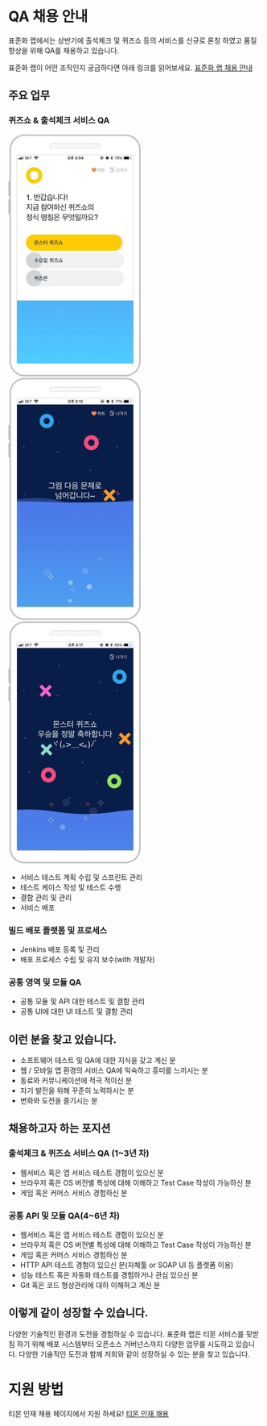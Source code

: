 # QA 채용 안내

표준화 랩에서는 상반기에 출석체크 및 퀴즈쇼 등의 서비스를 신규로 론칭 하였고 품질 향상을 위해 QA를 채용하고 있습니다.


표준화 랩이 어떤 조직인지 궁금하다면 아래 링크를 읽어보세요.
[표준화 랩 채용 안내](https://github.com/tmoncorp/recruit)


## 주요 업무

### 퀴즈쇼 & 출석체크 서비스 QA

![퀴즈쇼](./quizshow-image/q1.jpg)
![퀴즈쇼](./quizshow-image/q2.jpg)
![퀴즈쇼](./quizshow-image/q3.jpg)

* 서비스 테스트 계획 수립 및 스프린트 관리
* 테스트 케이스 작성 및 테스트 수행
* 결함 관리 및 관리
* 서비스 배포

### 빌드 배포 플랫폼 및 프로세스

* Jenkins 배포 등록 및 관리
* 배포 프로세스 수립 및 유지 보수(with 개발자)

### 공통 영역 및 모듈 QA

* 공통 모듈 및 API 대한 테스트 및 결함 관리
* 공통 UI에 대한 UI 테스트 및 결함 관리

## 이런 분을 찾고 있습니다.

- 소프트웨어 테스트 및 QA에 대한 지식을 갖고 계신 분
- 웹 / 모바일 앱 환경의 서비스 QA에 익숙하고 흥미를 느끼시는 분
- 동료와 커뮤니케이션에 적극 적이신 분
- 자기 발전을 위해 꾸준히 노력하시는 분
- 변화와 도전을 즐기시는 분

## 채용하고자 하는 포지션

### 출석체크 & 퀴즈쇼 서비스 QA (1~3년 차)

- 웹서비스 혹은 앱 서비스 테스트 경험이 있으신 분
- 브라우저 혹은 OS 버전별 특성에 대해 이해하고 Test Case 작성이 가능하신 분
- 게임 혹은 커머스 서비스 경험하신 분

### 공통 API 및 모듈 QA(4~6년 차)

- 웹서비스 혹은 앱 서비스 테스트 경험이 있으신 분
- 브라우저 혹은 OS 버전별 특성에 대해 이해하고 Test Case 작성이 가능하신 분
- 게임 혹은 커머스 서비스 경험하신 분
- HTTP API 테스트 경험이 있으신 분(자체툴 or SOAP UI 등 플랫폼 이용)
- 성능 테스트 혹은 자동화 테스트를 경험하거나 관심 있으신 분
- Git 혹은 코드 형상관리에 대하 이해하고 계신 분

## 이렇게 같이 성장할 수 있습니다.

다양한 기술적인 환경과 도전을 경험하실 수 있습니다. 표준화 랩은 티몬 서비스를 뒷받침 하기 위해 배포 시스템부터 오픈소스 거버넌스까지 다양한 업무를 시도하고 있습니다. 다양한 기술적인 도전과 함께 저희와 같이 성장하실 수 있는 분을 찾고 있습니다.

# 지원 방법

티몬 인재 채용 페이지에서 지원 하세요!
[티몬 인재 채용](https://recruit.tmon.co.kr/recruit/detail/001/146089)
